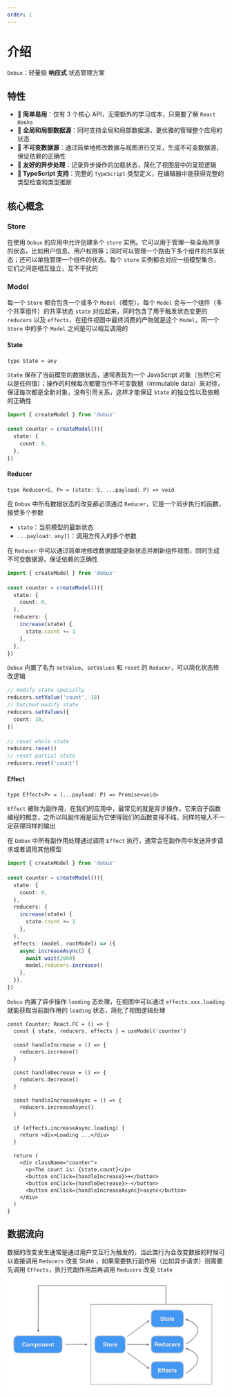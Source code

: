 ```yaml
---
order: 1
---
```


# 介绍

`Dobux`：轻量级 **响应式** 状态管理方案

## 特性

- **🎉 简单易用**：仅有 3 个核心 API，无需额外的学习成本，只需要了解 `React Hooks`
- **🌲 全局和局部数据源**：同时支持全局和局部数据源，更优雅的管理整个应用的状态
- **🚀 不可变数据源**：通过简单地修改数据与视图进行交互，生成不可变数据源，保证依赖的正确性
- **🍳 友好的异步处理**：记录异步操作的加载状态，简化了视图层中的呈现逻辑
- **🍬 TypeScript 支持**：完整的 `TypeScript` 类型定义，在编辑器中能获得完整的类型检查和类型推断

## 核心概念

### Store

在使用 `Dobux` 的应用中允许创建多个 `store` 实例。它可以用于管理一些全局共享的状态，比如用户信息、用户权限等；同时可以管理一个路由下多个组件的共享状态；还可以单独管理一个组件的状态。每个 `store` 实例都会对应一组模型集合，它们之间是相互独立，互不干扰的

### Model

每一个 `Store` 都会包含一个或多个 `Model`（模型）。每个 `Model` 会与一个组件（多个共享组件）的共享状态 `state` 对应起来，同时包含了用于触发状态变更的 `reducers` 以及 `effects`，在组件视图中最终消费的产物就是这个 `Model`，同一个 `Store` 中的多个 `Model` 之间是可以相互调用的

#### State

`type State = any`

`State` 保存了当前模型的数据状态，通常表现为一个 JavaScript 对象（当然它可以是任何值）；操作的时候每次都要当作不可变数据（immutable data）来对待，保证每次都是全新对象，没有引用关系，这样才能保证 `State` 的独立性以及依赖的正确性

```ts
import { createModel } from 'dobux'

const counter = createModel()({
  state: {
    count: 0,
  },
})
```

#### Reducer

`type Reducer<S, P> = (state: S, ...payload: P) => void`

在 `Dobux` 中所有数据状态的改变都必须通过 `Reducer`，它是一个同步执行的函数，接受多个参数

- `state`：当前模型的最新状态
- `...payload: any[]`：调用方传入的多个参数

在 `Reducer` 中可以通过简单地修改数据就能更新状态并刷新组件视图，同时生成不可变数据源，保证依赖的正确性

```ts
import { createModel } from 'dobux'

const counter = createModel()({
  state: {
    count: 0,
  },
  reducers: {
    increase(state) {
      state.count += 1
    },
  },
})
```

`Dobux` 内置了名为 `setValue`、`setValues` 和 `reset` 的 `Reducer`，可以简化状态修改逻辑

```ts
// modify state specially
reducers.setValue('count', 10)
// batched modify state
reducers.setValues({
  count: 10,
})

// reset whole state
reducers.reset()
// reset partial state
reducers.reset('count')
```

#### Effect

`type Effect<P> = (...payload: P) => Promise<void>`

`Effect` 被称为副作用，在我们的应用中，最常见的就是异步操作。它来自于函数编程的概念，之所以叫副作用是因为它使得我们的函数变得不纯，同样的输入不一定获得同样的输出

在 `Dobux` 中所有副作用处理通过调用 `Effect` 执行，通常会在副作用中发送异步请求或者调用其他模型

```ts
import { createModel } from 'dobux'

const counter = createModel()({
  state: {
    count: 0,
  },
  reducers: {
    increase(state) {
      state.count += 1
    },
  },
  effects: (model, rootModel) => ({
    async increaseAsync() {
      await wait(2000)
      model.reducers.increase()
    },
  }),
})
```

`Dobux` 内置了异步操作 `loading` 态处理，在视图中可以通过 `effects.xxx.loading` 就能获取当前副作用的 `loading` 状态，简化了视图逻辑处理

```tsx | pure
const Counter: React.FC = () => {
  const { state, reducers, effects } = useModel('counter')

  const handleIncrease = () => {
    reducers.increase()
  }

  const handleDecrease = () => {
    reducers.decrease()
  }

  const handleIncreaseAsync = () => {
    reducers.increaseAsync()
  }

  if (effects.increaseAsync.loading) {
    return <div>Loading ...</div>
  }

  return (
    <div className="counter">
      <p>The count is: {state.count}</p>
      <button onClick={handleIncrease}>+</button>
      <button onClick={handleDecrease}>-</button>
      <button onClick={handleIncreaseAsync}>async</button>
    </div>
  )
}
```

## 数据流向

数据的改变发生通常是通过用户交互行为触发的，当此类行为会改变数据的时候可以直接调用 `Reducers` 改变 State ，如果需要执行副作用（比如异步请求）则需要先调用 `Effects`，执行完副作用后再调用 `Reducers` 改变 `State`

<div style="text-align: center">
  <img width="800px" src="/dobux-flow.png" />
</div>
